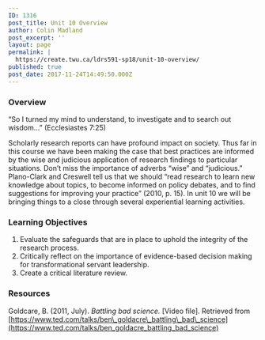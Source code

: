 ```yaml
---
ID: 1316
post_title: Unit 10 Overview
author: Colin Madland
post_excerpt: ''
layout: page
permalink: |
  https://create.twu.ca/ldrs591-sp18/unit-10-overview/
published: true
post_date: 2017-11-24T14:49:50.000Z
---
```


### Overview

“So I turned my mind to understand, to investigate and to search out wisdom…” \(Ecclesiastes 7:25\)

Scholarly research reports can have profound impact on society.  Thus far in this course we have been making the case that best practices are informed by the wise and judicious application of research findings to particular situations.  Don’t miss the importance of adverbs “wise” and “judicious.”  Plano-Clark and Creswell tell us that we should “read research to learn new knowledge about topics, to become informed on policy debates, and to find suggestions for improving your practice” \(2010, p. 15\).  In unit 10 we will be bringing things to a close through several experiential learning activities.

### Learning Objectives

1. Evaluate the safeguards that are in place to uphold the integrity of the research process.  
2. Critically reflect on the importance of evidence-based decision making for transformational servant leadership.  
3. Create a critical literature review.

### Resources

Goldcare, B. \(2011, July\). _Battling bad science._ \[Video file\]. Retrieved from [https://www.ted.com/talks/ben\_goldacre\_battling\_bad\_science](https://www.ted.com/talks/ben_goldacre_battling_bad_science)

